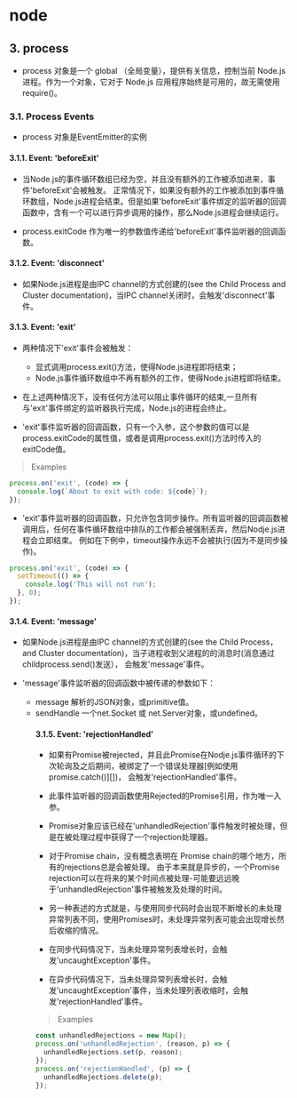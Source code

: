 # node

## 3. process

- process 对象是一个 global （全局变量），提供有关信息，控制当前 Node.js 进程。作为一个对象，它对于 Node.js 应用程序始终是可用的，故无需使用 require()。

### 3.1. Process Events

- process 对象是EventEmitter的实例  

#### 3.1.1. Event: 'beforeExit'

- 当Node.js的事件循环数组已经为空，并且没有额外的工作被添加进来，事件'beforeExit'会被触发。 正常情况下，如果没有额外的工作被添加到事件循环数组，Node.js进程会结束。但是如果'beforeExit'事件绑定的监听器的回调函数中，含有一个可以进行异步调用的操作，那么Node.js进程会继续运行。

- process.exitCode 作为唯一的参数值传递给'beforeExit'事件监听器的回调函数。

#### 3.1.2. Event: 'disconnect'

- 如果Node.js进程是由IPC channel的方式创建的(see the Child Process and Cluster documentation)，当IPC channel关闭时，会触发'disconnect'事件。

#### 3.1.3. Event: 'exit'

- 两种情况下'exit'事件会被触发：
  
    + 显式调用process.exit()方法，使得Node.js进程即将结束；
    + Node.js事件循环数组中不再有额外的工作，使得Node.js进程即将结束。
    
- 在上述两种情况下，没有任何方法可以阻止事件循环的结束,一旦所有与'exit'事件绑定的监听器执行完成，Node.js的进程会终止。
    
- 'exit'事件监听器的回调函数，只有一个入参，这个参数的值可以是process.exitCode的属性值，或者是调用process.exit()方法时传入的exitCode值。   

> Examples

```js
process.on('exit', (code) => {
  console.log(`About to exit with code: ${code}`);
});
```
- 'exit'事件监听器的回调函数，只允许包含同步操作。所有监听器的回调函数被调用后，任何在事件循环数组中排队的工作都会被强制丢弃，然后Nodje.js进程会立即结束。 例如在下例中，timeout操作永远不会被执行(因为不是同步操作)。

```js
process.on('exit', (code) => {
  setTimeout(() => {
    console.log('This will not run');
  }, 0);
});
```

#### 3.1.4. Event: 'message'

- 如果Node.js进程是由IPC channel的方式创建的(see the Child Process， and Cluster documentation)，当子进程收到父进程的的消息时(消息通过childprocess.send()发送）， 会触发'message'事件。

- 'message'事件监听器的回调函数中被传递的参数如下：

 	+ message <Object> 解析的JSON对象，或primitive值。
	+ sendHandle <Handle object> 一个net.Socket 或 net.Server对象，或undefined。


#### 3.1.5. Event: 'rejectionHandled'

- 如果有Promise被rejected，并且此Promise在Nodje.js事件循环的下次轮询及之后期间，被绑定了一个错误处理器[例如使用promise.catch()][])， 会触发'rejectionHandled'事件。

- 此事件监听器的回调函数使用Rejected的Promise引用，作为唯一入参。

- Promise对象应该已经在'unhandledRejection'事件触发时被处理，但是在被处理过程中获得了一个rejection处理器。

- 对于Promise chain，没有概念表明在 Promise chain的哪个地方，所有的rejections总是会被处理。 由于本来就是异步的，一个Promise rejection可以在将来的某个时间点被处理-可能要远远晚于'unhandledRejection'事件被触发及处理的时间。

- 另一种表述的方式就是，与使用同步代码时会出现不断增长的未处理异常列表不同，使用Promises时，未处理异常列表可能会出现增长然后收缩的情况。

- 在同步代码情况下，当未处理异常列表增长时，会触发'uncaughtException'事件。

- 在异步代码情况下，当未处理异常列表增长时，会触发'uncaughtException'事件，当未处理列表收缩时，会触发'rejectionHandled'事件。


> Examples

```js
const unhandledRejections = new Map();
process.on('unhandledRejection', (reason, p) => {
  unhandledRejections.set(p, reason);
});
process.on('rejectionHandled', (p) => {
  unhandledRejections.delete(p);
});

```















